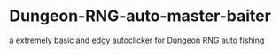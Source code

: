 # Dungeon-RNG-auto-master-baiter
 a extremely basic and edgy autoclicker for Dungeon RNG auto fishing
